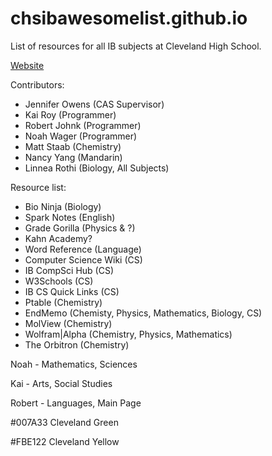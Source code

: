 # chsibawesomelist.github.io
List of resources for all IB subjects at Cleveland High School.

[Website](https://chsibawesomelist.github.io/)

Contributors:
* Jennifer Owens (CAS Supervisor)
* Kai Roy (Programmer)
* Robert Johnk (Programmer)
* Noah Wager (Programmer)
* Matt Staab (Chemistry)
* Nancy Yang (Mandarin)
* Linnea Rothi (Biology, All Subjects)

Resource list:
* Bio Ninja (Biology)
* Spark Notes (English)
* Grade Gorilla (Physics & ?)
* Kahn Academy?
* Word Reference (Language)
* Computer Science Wiki (CS)
* IB CompSci Hub (CS)
* W3Schools (CS)
* IB CS Quick Links (CS)
* Ptable (Chemistry)
* EndMemo (Chemisty, Physics, Mathematics, Biology, CS)
* MolView (Chemistry)
* Wolfram|Alpha (Chemistry, Physics, Mathematics)
* The Orbitron (Chemistry)

Noah - Mathematics, Sciences

Kai - Arts, Social Studies

Robert - Languages, Main Page

#007A33 Cleveland Green

#FBE122 Cleveland Yellow
